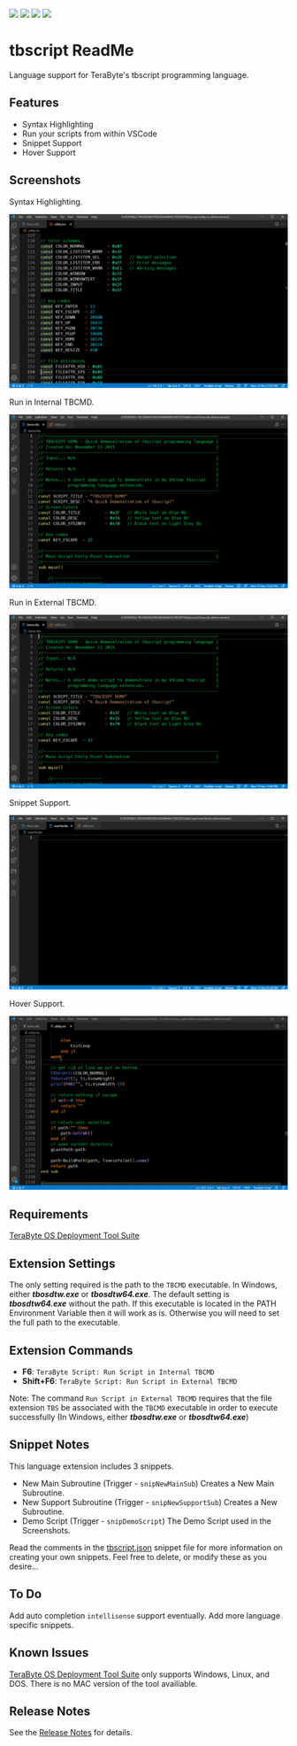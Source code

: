 ![](https://vsmarketplacebadge.apphb.com/version-short/willasm.tbscript-vscode-ext.svg)
![](https://vsmarketplacebadge.apphb.com/installs-short/willasm.tbscript-vscode-ext.svg)
![](https://vsmarketplacebadge.apphb.com/downloads-short/willasm.tbscript-vscode-ext.svg)
![](https://vsmarketplacebadge.apphb.com/rating/willasm.tbscript-vscode-ext.svg)

# tbscript ReadMe

Language support for TeraByte's tbscript programming language.

## Features
- Syntax Highlighting
- Run your scripts from within VSCode
- Snippet Support
- Hover Support

## Screenshots

Syntax Highlighting.

![Syntax Highlighting](images/syntaxhighlighting.gif)

Run in Internal TBCMD.

![Run in Internal TBCMD](images/runinternal.gif)

Run in External TBCMD.

![Run in External TBCMD](images/runexternal.gif)

Snippet Support.

![Snippets](images/snippet.gif)

Hover Support.

![Snippets](images/hover.gif)

## Requirements
[TeraByte OS Deployment Tool Suite](https://www.terabyteunlimited.com/tbosdt/)

## Extension Settings
The only setting required is the path to the `TBCMD` executable.
In Windows, either ***tbosdtw.exe*** or ***tbosdtw64.exe***.
The default setting is ***tbosdtw64.exe*** without the path.
If this executable is located in the PATH Environment Variable then it will work as is.
Otherwise you will need to set the full path to the executable.

## Extension Commands
- **F6**: `TeraByte Script: Run Script in Internal TBCMD`
- **Shift+F6**: `TeraByte Script: Run Script in External TBCMD`

Note: The command `Run Script in External TBCMD` requires that the file extension `TBS` be associated with
the `TBCMD` executable in order to  execute successfully (In Windows, either ***tbosdtw.exe*** or ***tbosdtw64.exe***)

## Snippet Notes
This language extension includes 3 snippets.

* New Main Subroutine (Trigger - `snipNewMainSub`)           Creates a New Main Subroutine.
* New Support Subroutine (Trigger - `snipNewSupportSub`)     Creates a New Subroutine.
* Demo Script (Trigger - `snipDemoScript`)                   The Demo Script used in the Screenshots.

Read the comments in the [tbscript.json](./src/snippets/tbscript.json) snippet file for more information on creating your own snippets.
Feel free to delete, or modify these as you desire...

## To Do
Add auto completion `intellisense` support eventually.
Add more language specific snippets.

## Known Issues
[TeraByte OS Deployment Tool Suite](https://www.terabyteunlimited.com/tbosdt/) only supports Windows, Linux, and DOS.
There is no MAC version of the tool availiable.

## Release Notes

See the [Release Notes](RELEASE.md) for details.

